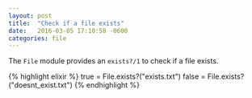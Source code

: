 ```yaml
---
layout: post
title:  "Check if a file exists"
date:   2016-03-05 17:10:58 -0600
categories: file
---
```

The `File` module provides an `exists?/1` to check if a file exists.

{% highlight elixir %}
true  = File.exists?("exists.txt")
false = File.exists?("doesnt_exist.txt")
{% endhighlight %}
